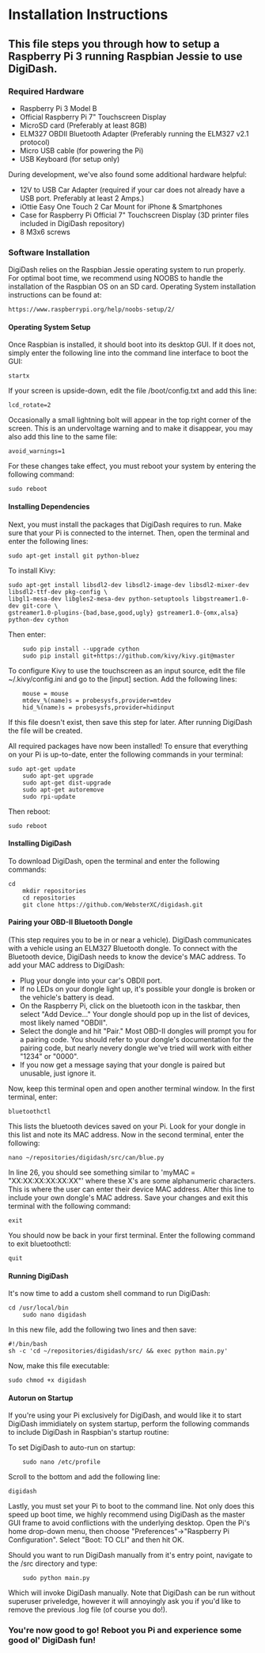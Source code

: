 # Installation Instructions #

This file steps you through how to setup a Raspberry Pi 3 running Raspbian Jessie to use DigiDash.
--------------------------------------------------------------------------------------------------

### Required Hardware ###
* Raspberry Pi 3 Model B
* Official Raspberry Pi 7" Touchscreen Display
* MicroSD card (Preferably at least 8GB)
* ELM327 OBDII Bluetooth Adapter (Preferably running the ELM327 v2.1 protocol)
* Micro USB cable (for powering the Pi)
* USB Keyboard (for setup only)

During development, we've also found some additional hardware helpful:
* 12V to USB Car Adapter (required if your car does not already have a USB port. Preferably at least 2 Amps.)
* iOttie Easy One Touch 2 Car Mount for iPhone & Smartphones
* Case for Raspberry Pi Official 7" Touchscreen Display (3D printer files included in DigiDash repository)
* 8 M3x6 screws

### Software Installation ###
DigiDash relies on the Raspbian Jessie operating system to run properly. For optimal boot time, we recommend
using NOOBS to handle the installation of the Raspbian OS on an SD card. Operating System installation
instructions can be found at:

	https://www.raspberrypi.org/help/noobs-setup/2/

#### Operating System Setup ####
Once Raspbian is installed, it should boot into its desktop GUI. If it does not, simply enter the following 
line into the command line interface to boot the GUI:
    
	startx

If your screen is upside-down, edit the file /boot/config.txt and add this line:
    
	lcd_rotate=2

Occasionally a small lightning bolt will appear in the top right corner of the screen. This is an undervoltage 
warning and to make it disappear, you may also add this line to the same file:
    
	avoid_warnings=1

For these changes take effect, you must reboot your system by entering the following command:
    
	sudo reboot

#### Installing Dependencies ####
Next, you must install the packages that DigiDash requires to run. Make sure that your Pi is connected to the internet. 
Then, open the terminal and enter the following lines:
    
	sudo apt-get install git python-bluez

To install Kivy:
    
	sudo apt-get install libsdl2-dev libsdl2-image-dev libsdl2-mixer-dev libsdl2-ttf-dev pkg-config \
	libgl1-mesa-dev libgles2-mesa-dev python-setuptools libgstreamer1.0-dev git-core \
	gstreamer1.0-plugins-{bad,base,good,ugly} gstreamer1.0-{omx,alsa} python-dev cython

Then enter:

    	sudo pip install --upgrade cython
    	sudo pip install git+https://github.com/kivy/kivy.git@master

To configure Kivy to use the touchscreen as an input source, edit the file ~/.kivy/config.ini and go to the [input] section.
Add the following lines:

    	mouse = mouse
    	mtdev_%(name)s = probesysfs,provider=mtdev
    	hid_%(name)s = probesysfs,provider=hidinput

If this file doesn't exist, then save this step for later. After running DigiDash the file will be created.

All required packages have now been installed! To ensure that everything on your Pi is up-to-date, enter the following commands in your terminal:
    
	sudo apt-get update
    	sudo apt-get upgrade
    	sudo apt-get dist-upgrade
    	sudo apt-get autoremove
    	sudo rpi-update

Then reboot:
    
	sudo reboot

#### Installing DigiDash ####
To download DigiDash, open the terminal and enter the following commands:
    
	cd
    	mkdir repositories
    	cd repositories
    	git clone https://github.com/WebsterXC/digidash.git

#### Pairing your OBD-II Bluetooth Dongle ####
(This step requires you to be in or near a vehicle).
DigiDash communicates with a vehicle using an ELM327 Bluetooth dongle. To connect with the Bluetooth device, DigiDash needs
to know the device's MAC address. To add your MAC address to DigiDash:

* Plug your dongle into your car's OBDII port. 
* If no LEDs on your dongle light up, it's possible your dongle is broken or the vehicle's battery is dead. 
* On the Raspberry Pi, click on the bluetooth icon in the taskbar, then select "Add Device..." Your dongle should pop up 
in the list of devices, most likely named "OBDII".
* Select the dongle and hit "Pair." Most OBD-II dongles will prompt you for a pairing code. You should refer to your dongle's
documentation for the pairing code, but nearly nevery dongle we've tried will work with either "1234" or "0000". 
* If you now get a message saying that your dongle is paired but unusable, just ignore it.

Now, keep this terminal open and open another terminal window. In the first terminal, enter:
    
	bluetoothctl

This lists the bluetooth devices saved on your Pi. Look for your dongle in this list and note 
its MAC address. Now in the second terminal, enter the following:
    
	nano ~/repositories/digidash/src/can/blue.py

In line 26, you should see something similar to 'myMAC = "XX:XX:XX:XX:XX:XX"' where these X's are some alphanumeric characters. 
This is where the user can enter their device MAC address. Alter this line to include your own dongle's MAC address. Save your 
changes and exit this terminal with the following command:
    
	exit

You should now be back in your first terminal. Enter the following command to exit bluetoothctl:
    
	quit

#### Running DigiDash ####
It's now time to add a custom shell command to run DigiDash:
    
	cd /usr/local/bin
    	sudo nano digidash

In this new file, add the following two lines and then save:
    
	#!/bin/bash
	sh -c 'cd ~/repositories/digidash/src/ && exec python main.py'

Now, make this file executable:
    
	sudo chmod +x digidash

#### Autorun on Startup ####
If you're using your Pi exclusively for DigiDash, and would like it to start DigiDash immidiately on system startup, perform
the following commands to include DigiDash in Raspbian's startup routine:

To set DigiDash to auto-run on startup:

    	sudo nano /etc/profile

Scroll to the bottom and add the following line:
    
	digidash

Lastly, you must set your Pi to boot to the command line. Not only does this speed up boot time, we highly recommend using DigiDash
as the master GUI frame to avoid conflictions with the underlying desktop. Open the Pi's home drop-down menu, then choose 
"Preferences"->"Raspberry Pi Configuration". Select "Boot: TO CLI" and then hit OK.

Should you want to run DigiDash manually from it's entry point, navigate to the /src directory and type:

		sudo python main.py

Which will invoke DigiDash manually. Note that DigiDash can be run without superuser priveledge, however it will annoyingly ask
you if you'd like to remove the previous .log file (of course you do!).

### You're now good to go! Reboot you Pi and experience some good ol' DigiDash fun! ###
